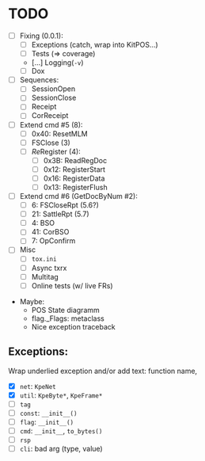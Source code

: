 # TODO

- [ ] Fixing (0.0.1):
  + [ ] Exceptions (catch, wrap into KitPOS&hellip;)
  + [ ] Tests (&rArr; coverage)
  + […] Logging(`-v`)
  + [ ] Dox
- [ ] Sequences:
  + [ ] SessionOpen
  + [ ] SessionClose
  + [ ] Receipt
  + [ ] CorReceipt
- [ ] Extend cmd #5 (8):
  + [ ] 0x40: ResetMLM
  + [ ] FSClose (3)
  + [ ] *Re*Register (4):
    - [ ] 0x3B: ReadRegDoc
    - [ ] 0x12: RegisterStart
    - [ ] 0x16: RegisterData
    - [ ] 0x13: RegisterFlush
- [ ] Extend cmd #6 (GetDocByNum #2):
  + [ ]  6: FSCloseRpt (5.6?)
  + [ ] 21: SattleRpt (5.7)
  + [ ]  4: BSO
  + [ ] 41: CorBSO
  + [ ]  7: OpConfirm
- [ ] Misc
  + [ ] `tox.ini`
  + [ ] Async txrx
  + [ ] Multitag
  + [ ] Online tests (w/ live FRs)
- Maybe:
  + POS State diagramm
  + flag._Flags: metaclass
  + Nice exception traceback

## Exceptions:

Wrap underlied exception and/or add text: function name, 

- [x] `net`: `KpeNet`
- [x] `util`: `KpeByte*`, `KpeFrame*`
- [ ] `tag`
- [ ] `const`: `__init__()`
- [ ] `flag`: `__init__()`
- [ ] `cmd`: `__init__`, `to_bytes()`
- [ ] `rsp`
- [ ] `cli`: bad arg (type, value)
